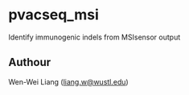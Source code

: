 # pvacseq_msi
Identify immunogenic indels from MSIsensor output

## Authour
Wen-Wei Liang (liang.w@wustl.edu)
